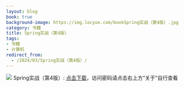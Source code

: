 ```yaml
---
layout: blog
book: true
background-image: https://img.locyoo.com/bookSpring实战（第4版）.jpg
category: 书籍
title: Spring实战（第4版）
tags:
- 书籍
- 计算机
redirect_from:
  - /2024/03/Spring实战（第4版）/
---
```

![](https://img.locyoo.com/bookSpring实战（第4版）.jpg)
Spring实战（第4版）: <a name = "ref1" href="https://url18.ctfile.com/f/50983618-1347923536-c69b27?p=3619">点击下载</a>，访问密码请点击右上方“关于”自行查看